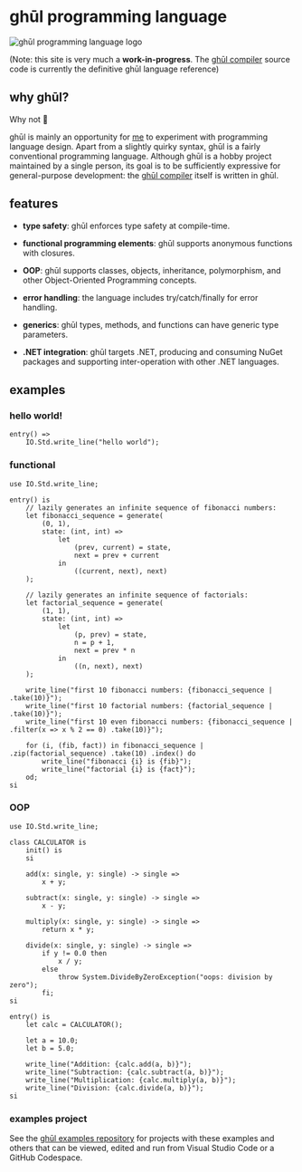 
#  ghūl programming language

![ghūl programming language logo](ghul-logo-draft.png)

(Note: this site is very much a **work-in-progress**. The [ghūl compiler](https://github.com/degory/ghul) source code is currently the definitive ghūl language reference)

## why ghūl?

Why not 🤔

ghūl is mainly an opportunity for [me](https://github.com/degory) to experiment with programming language design. Apart from a slightly quirky syntax, ghūl is a fairly conventional programming language. Although ghūl is a hobby project maintained by a single person, its goal is to be sufficiently expressive for general-purpose development: the [ghūl compiler](https://github.com/degory/ghul) itself is written in ghūl.

## features

- **type safety**: ghūl enforces type safety at compile-time.

- **functional programming elements**: ghūl supports anonymous functions with closures.

- **OOP**: ghūl supports classes, objects, inheritance, polymorphism, and other Object-Oriented Programming concepts.

- **error handling**: the language includes try/catch/finally for error handling.

- **generics**: ghūl types, methods, and functions can have generic type parameters.

- **.NET integration**: ghūl targets .NET, producing and consuming NuGet packages and supporting inter-operation with other .NET languages.

## examples

### hello world!

```ghul
entry() =>
    IO.Std.write_line("hello world"); 
```

### functional

```ghul
use IO.Std.write_line;

entry() is
    // lazily generates an infinite sequence of fibonacci numbers:
    let fibonacci_sequence = generate(
        (0, 1),
        state: (int, int) =>
            let 
                (prev, current) = state,
                next = prev + current
            in
                ((current, next), next)
    );

    // lazily generates an infinite sequence of factorials:
    let factorial_sequence = generate(
        (1, 1),
        state: (int, int) =>
            let
                (p, prev) = state,
                n = p + 1,
                next = prev * n
            in
                ((n, next), next)            
    );

    write_line("first 10 fibonacci numbers: {fibonacci_sequence | .take(10)}");
    write_line("first 10 factorial numbers: {factorial_sequence | .take(10)}");
    write_line("first 10 even fibonacci numbers: {fibonacci_sequence | .filter(x => x % 2 == 0) .take(10)}");

    for (i, (fib, fact)) in fibonacci_sequence | .zip(factorial_sequence) .take(10) .index() do
        write_line("fibonacci {i} is {fib}");
        write_line("factorial {i} is {fact}");
    od;
si
```

### OOP
```ghul
use IO.Std.write_line;

class CALCULATOR is
    init() is
    si

    add(x: single, y: single) -> single =>
        x + y;

    subtract(x: single, y: single) -> single =>
        x - y;

    multiply(x: single, y: single) -> single =>
        return x * y;

    divide(x: single, y: single) -> single =>
        if y != 0.0 then
            x / y;
        else
            throw System.DivideByZeroException("oops: division by zero");
        fi;
si

entry() is
    let calc = CALCULATOR();

    let a = 10.0;
    let b = 5.0;

    write_line("Addition: {calc.add(a, b)}");
    write_line("Subtraction: {calc.subtract(a, b)}");
    write_line("Multiplication: {calc.multiply(a, b)}");
    write_line("Division: {calc.divide(a, b)}");
si
```

### examples project
See the [ghūl examples repository](https://github.com/degory/ghul-examples) for projects with these examples and others that can be viewed, edited and run from Visual Studio Code or a GitHub Codespace.

